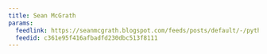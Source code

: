 ```yaml
---
title: Sean McGrath
params:
  feedlink: https://seanmcgrath.blogspot.com/feeds/posts/default/-/python
  feedid: c361e95f416afbadfd230dbc513f8111
---
```

